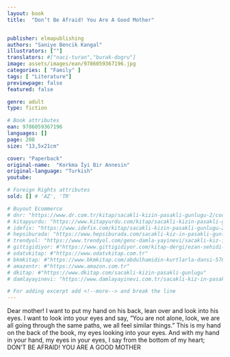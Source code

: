 ```yaml
---
layout: book
title:  "Don’t Be Afraid! You Are A Good Mother"


publisher: elmapublishing
authors: "Saniye Bencik Kangal"
illustrators: [""]
translators: #["naci-turan","burak-dogru"]
image: assets/images/ean/9786059367196.jpg
categories: [ "Family" ]
tags: [ "Literature"]
previewpage: false
featured: false

genre: adult
type: fiction

# Book attributes
ean: 9786059367196
languages: []
page: 208
size: "13,5x21cm"

cover: "Paperback"
original-name:  "Korkma İyi Bir Annesin"
original-language: "Turkish"
youtube:

# Foreign Rights attributes
sold: [] # 'AZ', 'TR'

# Buyout Ecommerce
# dnr: "https://www.dr.com.tr/kitap/sacakli-kizin-pasakli-gunlugu-2/cocuk-ve-genclik/genclik-10-yas/roman-oyku/urunno=0001893059001"
# kitapyurdu: "https://www.kitapyurdu.com/kitap/sacakli-kizin-pasakli-gunlugu-2-/560122.html&filter_name=Sa%C3%A7akl%C4%B1+K%C4%B1z%27%C4%B1n+Pasakl%C4%B1+G%C3%BCnl%C3%BC%C4%9F%C3%BC+2"
# idefix: "https://www.idefix.com/kitap/sacakli-kizin-pasakli-gunlugu-2/cocuk-ve-genclik/genclik-10-yas/roman-oyku/urunno=0001893059001"
# hepsiburada: "https://www.hepsiburada.com/sacakli-kiz-in-pasakli-gunlugu-2-damla-yayinevi-p-HBV000012ER86"
# trendyol: "https://www.trendyol.com/genc-damla-yayinevi/sacakli-kiz-in-pasakli-gunlugu-2-p-54825777"
# gittigidiyor: #"https://www.gittigidiyor.com/kitap-dergi/ezan-sehidi-adnan-menderes_pdp_732728793"
# odatvkitap: #"https://www.odatvkitap.com.tr"
# bkmkitap: #"https://www.bkmkitap.com/abdulhamidin-kurtlarla-dansi-578226"
# amazontr: #"https://www.amazon.com.tr"
# dkitap: #"https://www.dkitap.com/sacakli-kizin-pasakli-gunlugu"
# damlayayinevi: "https://www.damlayayinevi.com.tr/sacakli-kiz-in-pasakli-gunlugu-2-bu-iste-bi-terslik-var"

# For adding excerpt add <!--more--> and break the line
---
```

Dear mother! I want to put my hand on his back,
lean over and look into his eyes. I want to look into
your eyes and say, “You are not alone, look, we are
all going through the same paths, we all feel similar
things.” This is my hand on the back of the book,
my eyes looking into your eyes.
And with my hand in your hand, my eyes in your
eyes, I say from the bottom of my heart;
DON’T BE AFRAID! YOU ARE A GOOD MOTHER
<!--more--> 

